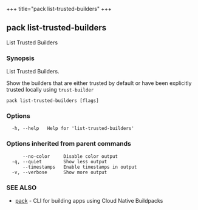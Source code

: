 +++
title="pack list-trusted-builders"
+++
## pack list-trusted-builders

List Trusted Builders

### Synopsis

List Trusted Builders.

Show the builders that are either trusted by default or have been explicitly trusted locally using `trust-builder`

```
pack list-trusted-builders [flags]
```

### Options

```
  -h, --help   Help for 'list-trusted-builders'
```

### Options inherited from parent commands

```
      --no-color     Disable color output
  -q, --quiet        Show less output
      --timestamps   Enable timestamps in output
  -v, --verbose      Show more output
```

### SEE ALSO

* [pack](/docs/reference/pack/pack/)	 - CLI for building apps using Cloud Native Buildpacks

